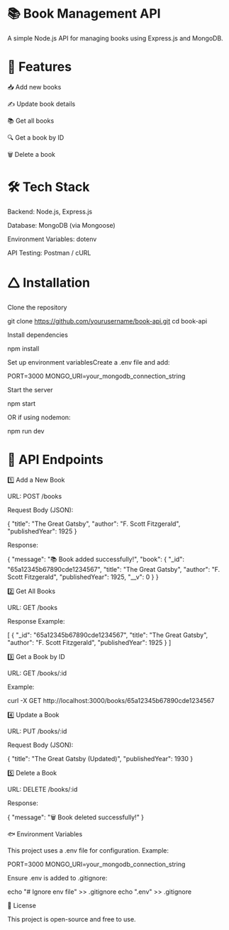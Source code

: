 <h1>📚 Book Management API</h1>

A simple Node.js API for managing books using Express.js and MongoDB.

<h1>🚀 Features</h1>

📥 Add new books

✍️ Update book details

📚 Get all books

🔍 Get a book by ID

🗑️ Delete a book

<h1>🛠 Tech Stack</h1>

Backend: Node.js, Express.js

Database: MongoDB (via Mongoose)

Environment Variables: dotenv

API Testing: Postman / cURL

<h1>🛆 Installation</h1>

Clone the repository

git clone https://github.com/yourusername/book-api.git
cd book-api

Install dependencies

npm install

Set up environment variablesCreate a .env file and add:

PORT=3000
MONGO_URI=your_mongodb_connection_string

Start the server

npm start

OR if using nodemon:

npm run dev

<h1>📌 API Endpoints</h1>

1️⃣ Add a New Book

URL: POST /books

Request Body (JSON):

{
  "title": "The Great Gatsby",
  "author": "F. Scott Fitzgerald",
  "publishedYear": 1925
}

Response:

{
  "message": "📚 Book added successfully!",
  "book": {
    "_id": "65a12345b67890cde1234567",
    "title": "The Great Gatsby",
    "author": "F. Scott Fitzgerald",
    "publishedYear": 1925,
    "__v": 0
  }
}

2️⃣ Get All Books

URL: GET /books

Response Example:

[
  {
    "_id": "65a12345b67890cde1234567",
    "title": "The Great Gatsby",
    "author": "F. Scott Fitzgerald",
    "publishedYear": 1925
  }
]

3️⃣ Get a Book by ID

URL: GET /books/:id

Example:

curl -X GET http://localhost:3000/books/65a12345b67890cde1234567

4️⃣ Update a Book

URL: PUT /books/:id

Request Body (JSON):

{
  "title": "The Great Gatsby (Updated)",
  "publishedYear": 1930
}

5️⃣ Delete a Book

URL: DELETE /books/:id

Response:

{
  "message": "🗑️ Book deleted successfully!"
}

🐟 Environment Variables

This project uses a .env file for configuration. Example:

PORT=3000
MONGO_URI=your_mongodb_connection_string

Ensure .env is added to .gitignore:

echo "# Ignore env file" >> .gitignore
echo ".env" >> .gitignore

📜 License

This project is open-source and free to use.
